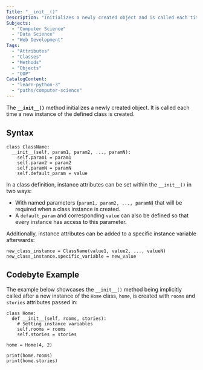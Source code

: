 ```yaml
---
Title: "__init__()"
Description: "Initializes a newly created object and is called each time a new class instance is created."
Subjects:
  - "Computer Science"
  - "Data Science"
  - "Web Development"
Tags:
  - "Attributes"
  - "Classes"
  - "Methods"
  - "Objects"
  - "OOP"
CatalogContent:
  - "learn-python-3"
  - "paths/computer-science"
---
```


The **`__init__()`** method initializes a newly created object. It is called each time a new instance of the defined class is created.

## Syntax

```pseudo
class ClassName:
  __init__(self, param1, param2, ..., paramN):
    self.param1 = param1
    self.param2 = param2
    self.paramN = paramN
    self.default_param = value
```

In a class definition, instance attributes can be set within the `__init__()` in two ways:

- With named parameters (`param1, param2, ..., paramN`) that will be required when a class instance is created.
- A `default_param` and corresponding `value` can also be defined so that every instance has access to this parameter.

Additionally, instance attributes can be added to a specific instance variable afterwards:

```pseudo
new_class_instance = ClassName(value1, value2, ..., valueN)
new_class_instance.specific_variable = new_value
```

## Codebyte Example

The example below showcases the `__init__()` method being implicitly called after a new instance of the `Home` class, `home`, is created with `rooms` and `stories` attributes passed in:

```codebyte/python
class Home:
  def __init__(self, rooms, stories):
    # Setting instance variables
    self.rooms = rooms
    self.stories = stories

home = Home(4, 2)

print(home.rooms)
print(home.stories)
```

